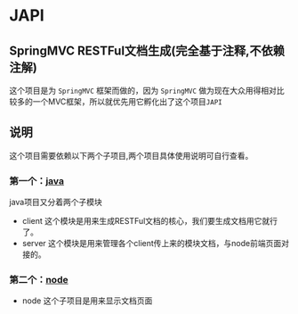 # JAPI
## SpringMVC RESTFul文档生成(完全基于注释,不依赖注解)

这个项目是为 `SpringMVC` 框架而做的，因为 `SpringMVC` 做为现在大众用得相对比较多的一个MVC框架，所以就优先用它孵化出了这个项目`JAPI`

## 说明
这个项目需要依赖以下两个子项目,两个项目具体使用说明可自行查看。

### 第一个：[java](https://github.com/dounine/japi/tree/master/java)

java项目又分着两个子模块

* client
这个模块是用来生成RESTFul文档的核心，我们要生成文档用它就行了。
* server
这个模块是用来管理各个client传上来的模块文档，与node前端页面对接的。

### 第二个：[node](https://github.com/dounine/japi/tree/master/node)
* node
这个子项目是用来显示文档页面
